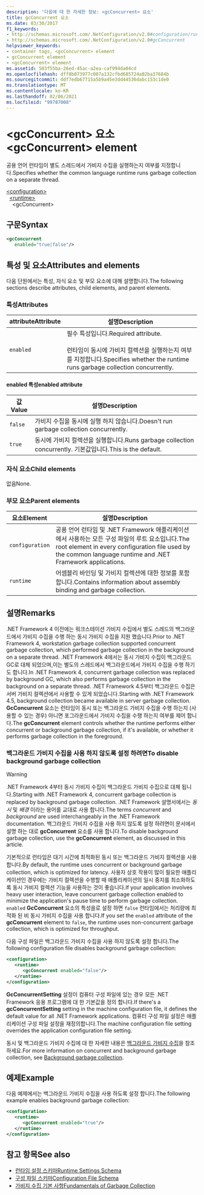```yaml
---
description: '다음에 대 한 자세한 정보: <gcConcurrent> 요소'
title: gcConcurrent 요소
ms.date: 03/30/2017
f1_keywords:
- http://schemas.microsoft.com/.NetConfiguration/v2.0#configuration/runtime/gcConcurrent
- http://schemas.microsoft.com/.NetConfiguration/v2.0#gcConcurrent
helpviewer_keywords:
- container tags, <gcConcurrent> element
- gcConcurrent element
- <gcConcurrent> element
ms.assetid: 503f55ba-26ed-45ac-a2ea-caf994da04cd
ms.openlocfilehash: dff8b073977c007a132cfbd685724a02ba37684b
ms.sourcegitcommit: ddf7edb67715a5b9a45e3dd44536dabc153c1de0
ms.translationtype: MT
ms.contentlocale: ko-KR
ms.lasthandoff: 02/06/2021
ms.locfileid: "99787008"
---
```

# <a name="gcconcurrent-element"></a><span data-ttu-id="a9535-103">\<gcConcurrent> 요소</span><span class="sxs-lookup"><span data-stu-id="a9535-103">\<gcConcurrent> element</span></span>

<span data-ttu-id="a9535-104">공용 언어 런타임이 별도 스레드에서 가비지 수집을 실행하는지 여부를 지정합니다.</span><span class="sxs-lookup"><span data-stu-id="a9535-104">Specifies whether the common language runtime runs garbage collection on a separate thread.</span></span>

[\<configuration>](../configuration-element.md)\
&nbsp;&nbsp;[\<runtime>](runtime-element.md)\
&nbsp;&nbsp;&nbsp;&nbsp;\<gcConcurrent>

## <a name="syntax"></a><span data-ttu-id="a9535-105">구문</span><span class="sxs-lookup"><span data-stu-id="a9535-105">Syntax</span></span>

```xml
<gcConcurrent
   enabled="true|false"/>
```

## <a name="attributes-and-elements"></a><span data-ttu-id="a9535-106">특성 및 요소</span><span class="sxs-lookup"><span data-stu-id="a9535-106">Attributes and elements</span></span>

<span data-ttu-id="a9535-107">다음 단원에서는 특성, 자식 요소 및 부모 요소에 대해 설명합니다.</span><span class="sxs-lookup"><span data-stu-id="a9535-107">The following sections describe attributes, child elements, and parent elements.</span></span>

### <a name="attributes"></a><span data-ttu-id="a9535-108">특성</span><span class="sxs-lookup"><span data-stu-id="a9535-108">Attributes</span></span>

|<span data-ttu-id="a9535-109">attribute</span><span class="sxs-lookup"><span data-stu-id="a9535-109">Attribute</span></span>|<span data-ttu-id="a9535-110">설명</span><span class="sxs-lookup"><span data-stu-id="a9535-110">Description</span></span>|
|---------------|-----------------|
|`enabled`|<span data-ttu-id="a9535-111">필수 특성입니다.</span><span class="sxs-lookup"><span data-stu-id="a9535-111">Required attribute.</span></span><br /><br /><span data-ttu-id="a9535-112">런타임이 동시에 가비지 컬렉션을 실행하는지 여부를 지정합니다.</span><span class="sxs-lookup"><span data-stu-id="a9535-112">Specifies whether the runtime runs garbage collection concurrently.</span></span>|

#### <a name="enabled-attribute"></a><span data-ttu-id="a9535-113">enabled 특성</span><span class="sxs-lookup"><span data-stu-id="a9535-113">enabled attribute</span></span>

|<span data-ttu-id="a9535-114">값</span><span class="sxs-lookup"><span data-stu-id="a9535-114">Value</span></span>|<span data-ttu-id="a9535-115">설명</span><span class="sxs-lookup"><span data-stu-id="a9535-115">Description</span></span>|
|-----------|-----------------|
|`false`|<span data-ttu-id="a9535-116">가비지 수집을 동시에 실행 하지 않습니다.</span><span class="sxs-lookup"><span data-stu-id="a9535-116">Doesn't run garbage collection concurrently.</span></span>|
|`true`|<span data-ttu-id="a9535-117">동시에 가비지 컬렉션을 실행합니다.</span><span class="sxs-lookup"><span data-stu-id="a9535-117">Runs garbage collection concurrently.</span></span> <span data-ttu-id="a9535-118">기본값입니다.</span><span class="sxs-lookup"><span data-stu-id="a9535-118">This is the default.</span></span>|

### <a name="child-elements"></a><span data-ttu-id="a9535-119">자식 요소</span><span class="sxs-lookup"><span data-stu-id="a9535-119">Child elements</span></span>

<span data-ttu-id="a9535-120">없음</span><span class="sxs-lookup"><span data-stu-id="a9535-120">None.</span></span>

### <a name="parent-elements"></a><span data-ttu-id="a9535-121">부모 요소</span><span class="sxs-lookup"><span data-stu-id="a9535-121">Parent elements</span></span>

|<span data-ttu-id="a9535-122">요소</span><span class="sxs-lookup"><span data-stu-id="a9535-122">Element</span></span>|<span data-ttu-id="a9535-123">설명</span><span class="sxs-lookup"><span data-stu-id="a9535-123">Description</span></span>|
|-------------|-----------------|
|`configuration`|<span data-ttu-id="a9535-124">공용 언어 런타임 및 .NET Framework 애플리케이션에서 사용하는 모든 구성 파일의 루트 요소입니다.</span><span class="sxs-lookup"><span data-stu-id="a9535-124">The root element in every configuration file used by the common language runtime and .NET Framework applications.</span></span>|
|`runtime`|<span data-ttu-id="a9535-125">어셈블리 바인딩 및 가비지 컬렉션에 대한 정보를 포함합니다.</span><span class="sxs-lookup"><span data-stu-id="a9535-125">Contains information about assembly binding and garbage collection.</span></span>|

## <a name="remarks"></a><span data-ttu-id="a9535-126">설명</span><span class="sxs-lookup"><span data-stu-id="a9535-126">Remarks</span></span>

<span data-ttu-id="a9535-127">.NET Framework 4 이전에는 워크스테이션 가비지 수집에서 별도 스레드의 백그라운드에서 가비지 수집을 수행 하는 동시 가비지 수집을 지원 했습니다.</span><span class="sxs-lookup"><span data-stu-id="a9535-127">Prior to .NET Framework 4, workstation garbage collection supported concurrent garbage collection, which performed garbage collection in the background on a separate thread.</span></span> <span data-ttu-id="a9535-128">.NET Framework 4에서는 동시 가비지 수집이 백그라운드 GC로 대체 되었으며,이는 별도의 스레드에서 백그라운드에서 가비지 수집을 수행 하기도 합니다.</span><span class="sxs-lookup"><span data-stu-id="a9535-128">In .NET Framework 4, concurrent garbage collection was replaced by background GC, which also performs garbage collection in the background on a separate thread.</span></span> <span data-ttu-id="a9535-129">.NET Framework 4.5부터 백그라운드 수집은 서버 가비지 컬렉션에서 사용할 수 있게 되었습니다.</span><span class="sxs-lookup"><span data-stu-id="a9535-129">Starting with .NET Framework 4.5, background collection became available in server garbage collection.</span></span> <span data-ttu-id="a9535-130">**GcConcurrent** 요소는 런타임이 동시 또는 백그라운드 가비지 수집을 수행 하는지 (사용할 수 있는 경우) 아니면 포그라운드에서 가비지 수집을 수행 하는지 여부를 제어 합니다.</span><span class="sxs-lookup"><span data-stu-id="a9535-130">The **gcConcurrent** element controls whether the runtime performs either concurrent or background garbage collection, if it's available, or whether it performs garbage collection in the foreground.</span></span>

### <a name="to-disable-background-garbage-collection"></a><span data-ttu-id="a9535-131">백그라운드 가비지 수집을 사용 하지 않도록 설정 하려면</span><span class="sxs-lookup"><span data-stu-id="a9535-131">To disable background garbage collection</span></span>

> [!WARNING]
> <span data-ttu-id="a9535-132">.NET Framework 4부터 동시 가비지 수집이 백그라운드 가비지 수집으로 대체 됩니다.</span><span class="sxs-lookup"><span data-stu-id="a9535-132">Starting with .NET Framework 4, concurrent garbage collection is replaced by background garbage collection.</span></span> <span data-ttu-id="a9535-133">.NET Framework 설명서에서는 *동시* 및 *배경* 이라는 용어를 교대로 사용 합니다.</span><span class="sxs-lookup"><span data-stu-id="a9535-133">The terms *concurrent* and *background* are used interchangeably in the .NET Framework documentation.</span></span> <span data-ttu-id="a9535-134">백그라운드 가비지 수집을 사용 하지 않도록 설정 하려면이 문서에서 설명 하는 대로 **gcConcurrent** 요소를 사용 합니다.</span><span class="sxs-lookup"><span data-stu-id="a9535-134">To disable background garbage collection, use the **gcConcurrent** element, as discussed in this article.</span></span>

<span data-ttu-id="a9535-135">기본적으로 런타임은 대기 시간에 최적화된 동시 또는 백그라운드 가비지 컬렉션을 사용합니다.</span><span class="sxs-lookup"><span data-stu-id="a9535-135">By default, the runtime uses concurrent or background garbage collection, which is optimized for latency.</span></span> <span data-ttu-id="a9535-136">사용자 상호 작용이 많이 필요한 애플리케이션인 경우에는 가비지 컬렉션을 수행할 때 애플리케이션의 일시 중지를 최소화하도록 동시 가비지 컬렉션 기능을 사용하는 것이 좋습니다.</span><span class="sxs-lookup"><span data-stu-id="a9535-136">If your application involves heavy user interaction, leave concurrent garbage collection enabled to minimize the application's pause time to perform garbage collection.</span></span> <span data-ttu-id="a9535-137">`enabled` **GcConcurrent** 요소의 특성을로 설정 하면 `false` 런타임에서는 처리량에 최적화 된 비 동시 가비지 수집을 사용 합니다.</span><span class="sxs-lookup"><span data-stu-id="a9535-137">If you set the `enabled` attribute of the **gcConcurrent** element to `false`, the runtime uses non-concurrent garbage collection, which is optimized for throughput.</span></span>

<span data-ttu-id="a9535-138">다음 구성 파일은 백그라운드 가비지 수집을 사용 하지 않도록 설정 합니다.</span><span class="sxs-lookup"><span data-stu-id="a9535-138">The following configuration file disables background garbage collection:</span></span>

```xml
<configuration>
   <runtime>
      <gcConcurrent enabled="false"/>
   </runtime>
</configuration>
```

<span data-ttu-id="a9535-139">**GcConcurrentSetting** 설정이 컴퓨터 구성 파일에 있는 경우 모든 .NET Framework 응용 프로그램에 대 한 기본값을 정의 합니다.</span><span class="sxs-lookup"><span data-stu-id="a9535-139">If there's a **gcConcurrentSetting** setting in the machine configuration file, it defines the default value for all .NET Framework applications.</span></span> <span data-ttu-id="a9535-140">컴퓨터 구성 파일 설정은 애플리케이션 구성 파일 설정을 재정의합니다.</span><span class="sxs-lookup"><span data-stu-id="a9535-140">The machine configuration file setting overrides the application configuration file setting.</span></span>

<span data-ttu-id="a9535-141">동시 및 백그라운드 가비지 수집에 대 한 자세한 내용은 [백그라운드 가비지 수집](../../../../standard/garbage-collection/background-gc.md)을 참조 하세요.</span><span class="sxs-lookup"><span data-stu-id="a9535-141">For more information on concurrent and background garbage collection, see [Background garbage collection](../../../../standard/garbage-collection/background-gc.md).</span></span>

## <a name="example"></a><span data-ttu-id="a9535-142">예제</span><span class="sxs-lookup"><span data-stu-id="a9535-142">Example</span></span>

<span data-ttu-id="a9535-143">다음 예제에서는 백그라운드 가비지 수집을 사용 하도록 설정 합니다.</span><span class="sxs-lookup"><span data-stu-id="a9535-143">The following example enables background garbage collection:</span></span>

```xml
<configuration>
   <runtime>
      <gcConcurrent enabled="true"/>
   </runtime>
</configuration>
```

## <a name="see-also"></a><span data-ttu-id="a9535-144">참고 항목</span><span class="sxs-lookup"><span data-stu-id="a9535-144">See also</span></span>

- [<span data-ttu-id="a9535-145">런타임 설정 스키마</span><span class="sxs-lookup"><span data-stu-id="a9535-145">Runtime Settings Schema</span></span>](index.md)
- [<span data-ttu-id="a9535-146">구성 파일 스키마</span><span class="sxs-lookup"><span data-stu-id="a9535-146">Configuration File Schema</span></span>](../index.md)
- [<span data-ttu-id="a9535-147">가비지 수집 기본 사항</span><span class="sxs-lookup"><span data-stu-id="a9535-147">Fundamentals of Garbage Collection</span></span>](../../../../standard/garbage-collection/fundamentals.md)
